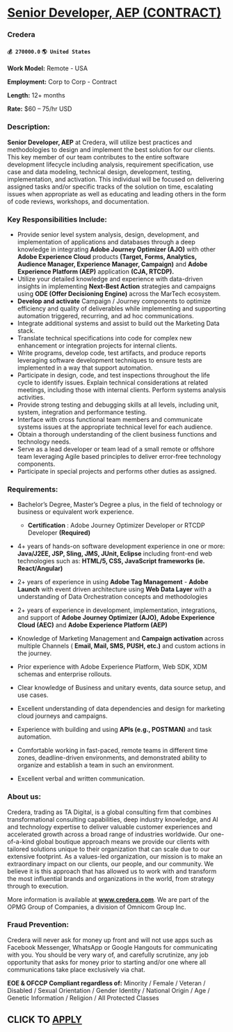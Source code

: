 # [Senior Developer, AEP (CONTRACT)](https://www.remotewlb.com/apply/senior-developer-aep-contract-75830)  
### Credera  
#### `💰 270000.0` `🌎 United States`  

**Work Model:** Remote - USA

 **Employment:** Corp to Corp - Contract

 **Length:** 12+ months

 **Rate:** $60 – 75/hr USD

### Description:

 **Senior Developer, AEP** at Credera, will utilize best practices and methodologies to design and implement the best solution for our clients. This key member of our team contributes to the entire software development lifecycle including analysis, requirement specification, use case and data modeling, technical design, development, testing, implementation, and activation. This individual will be focused on delivering assigned tasks and/or specific tracks of the solution on time, escalating issues when appropriate as well as educating and leading others in the form of code reviews, workshops, and documentation.

### Key Responsibilities Include:

  * Provide senior level system analysis, design, development, and implementation of applications and databases through a deep knowledge in integrating **Adobe Journey Optimizer (AJO)** with other **Adobe Experience Cloud** products **(Target, Forms, Analytics, Audience Manager, Experience Manager, Campaign)** and **Adobe Experience Platform (AEP)** application **(CJA, RTCDP).**
  * Utilize your detailed knowledge and experience with data-driven insights in implementing **Next-Best Action** strategies and campaigns using **ODE (Offer Decisioning Engine)** across the MarTech ecosystem.
  *  **Develop and activate** Campaign / Journey components to optimize efficiency and quality of deliverables while implementing and supporting automation triggered, recurring, and ad hoc communications.
  * Integrate additional systems and assist to build out the Marketing Data stack.
  * Translate technical specifications into code for complex new enhancement or integration projects for internal clients.
  * Write programs, develop code, test artifacts, and produce reports leveraging software development techniques to ensure tests are implemented in a way that support automation.
  * Participate in design, code, and test inspections throughout the life cycle to identify issues. Explain technical considerations at related meetings, including those with internal clients. Perform systems analysis activities.
  * Provide strong testing and debugging skills at all levels, including unit, system, integration and performance testing.
  * Interface with cross functional team members and communicate systems issues at the appropriate technical level for each audience.
  * Obtain a thorough understanding of the client business functions and technology needs.
  * Serve as a lead developer or team lead of a small remote or offshore team leveraging Agile based principles to deliver error-free technology components.
  * Participate in special projects and performs other duties as assigned.

### Requirements:

  * Bachelor’s Degree, Master’s Degree a plus, in the field of technology or business or equivalent work experience.
    *  **Certification** : Adobe Journey Optimizer Developer or RTCDP Developer **(Required)**

  * 4+ years of hands-on software development experience in one or more: **Java/J2EE, JSP, Sling, JMS, JUnit, Eclipse** including front-end web technologies such as: **HTML/5, CSS, JavaScript frameworks (ie. React/Angular)**
  * 2+ years of experience in using **Adobe Tag Management** \- **Adobe Launch** with event driven architecture using **Web Data Layer** with a understanding of Data Orchestration concepts and methodologies 
  * 2+ years of experience in development, implementation, integrations, and support of **Adobe Journey Optimizer (AJO),** **Adobe Experience Cloud (AEC)** and **Adobe Experience Platform (AEP)**
  * Knowledge of Marketing Management and **Campaign activation** across multiple Channels ( **Email, Mail, SMS, PUSH, etc.)** and custom actions in the journey. 
  * Prior experience with Adobe Experience Platform, Web SDK, XDM schemas and enterprise rollouts. 
  * Clear knowledge of Business and unitary events, data source setup, and use cases. 
  * Excellent understanding of data dependencies and design for marketing cloud journeys and campaigns.
  * Experience with building and using **APIs (e.g., POSTMAN)** and task automation.
  * Comfortable working in fast-paced, remote teams in different time zones, deadline-driven environments, and demonstrated ability to organize and establish a team in such an environment.
  * Excellent verbal and written communication.

### About us:

Credera, trading as TA Digital, is a global consulting firm that combines transformational consulting capabilities, deep industry knowledge, and AI and technology expertise to deliver valuable customer experiences and accelerated growth across a broad range of industries worldwide. Our one-of-a-kind global boutique approach means we provide our clients with tailored solutions unique to their organization that can scale due to our extensive footprint. As a values-led organization, our mission is to make an extraordinary impact on our clients, our people, and our community. We believe it is this approach that has allowed us to work with and transform the most influential brands and organizations in the world, from strategy through to execution.

More information is available at **www.credera.com**. We are part of the OPMG Group of Companies, a division of Omnicom Group Inc.

### Fraud Prevention:

Credera will never ask for money up front and will not use apps such as Facebook Messenger, WhatsApp or Google Hangouts for communicating with you. You should be very wary of, and carefully scrutinize, any job opportunity that asks for money prior to starting and/or one where all communications take place exclusively via chat.

 **EOE & OFCCP Compliant regardless of:** Minority / Female / Veteran / Disabled / Sexual Orientation / Gender Identity / National Origin / Age / Genetic Information / Religion / All Protected Classes

  
## CLICK TO [APPLY](https://www.remotewlb.com/apply/senior-developer-aep-contract-75830)

